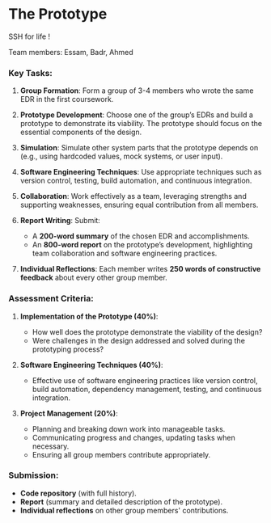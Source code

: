 # The Prototype
SSH for life !

Team members: Essam, Badr, Ahmed

### Key Tasks:
1. **Group Formation**: Form a group of 3-4 members who wrote the same EDR in the first coursework.

2. **Prototype Development**: Choose one of the group’s EDRs and build a prototype to demonstrate its viability. The prototype should focus on the essential components of the design.

3. **Simulation**: Simulate other system parts that the prototype depends on (e.g., using hardcoded values, mock systems, or user input).

4. **Software Engineering Techniques**: Use appropriate techniques such as version control, testing, build automation, and continuous integration.

5. **Collaboration**: Work effectively as a team, leveraging strengths and supporting weaknesses, ensuring equal contribution from all members.

6. **Report Writing**: Submit:
   - A **200-word summary** of the chosen EDR and accomplishments.
   - An **800-word report** on the prototype’s development, highlighting team collaboration and software engineering practices.
   
7. **Individual Reflections**: Each member writes **250 words of constructive feedback** about every other group member.

### Assessment Criteria:
1. **Implementation of the Prototype (40%)**: 
   - How well does the prototype demonstrate the viability of the design?
   - Were challenges in the design addressed and solved during the prototyping process?
   
2. **Software Engineering Techniques (40%)**: 
   - Effective use of software engineering practices like version control, build automation, dependency management, testing, and continuous integration.
   
3. **Project Management (20%)**: 
   - Planning and breaking down work into manageable tasks.
   - Communicating progress and changes, updating tasks when necessary.
   - Ensuring all group members contribute appropriately.

### Submission:
- **Code repository** (with full history).
- **Report** (summary and detailed description of the prototype).
- **Individual reflections** on other group members' contributions.